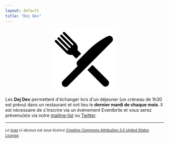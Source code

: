 ```yaml
---
layout: default
title: "Dej Dev"
---
```


<center>
    <img src="/images/dej-dev.svg" alt="dej-dev" width="200px">
</center>

Les **Dej Dev** permettent d'échanger lors d'un déjeuner (un créneau de 1h30
est prévu) dans un restaurant et ont lieu le **dernier mardi de chaque mois**.
Il est nécessaire de s'inscrire via un événement Eventbrite et vous serez
prévenu(e)s via notre [mailing-list](https://groups.google.com/forum/?fromgroups#!forum/clermontech)
ou [Twitter](https://twitter.com/clermontech).

<hr>
<p>
    <small><em>Le <a href="http://thenounproject.com/term/silverware/100431/">logo</a> ci-dessus est sous licence <a rel="license" href="http://creativecommons.org/licenses/by/3.0/us/">Creative Commons Attribution 3.0 United States License</a>.</em></small>
</p>
